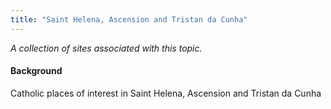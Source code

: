 ```yaml
---
title: "Saint Helena, Ascension and Tristan da Cunha"
---
```



*A collection of sites associated with this topic.*

#### Background

Catholic places of interest in Saint Helena, Ascension and Tristan da Cunha


